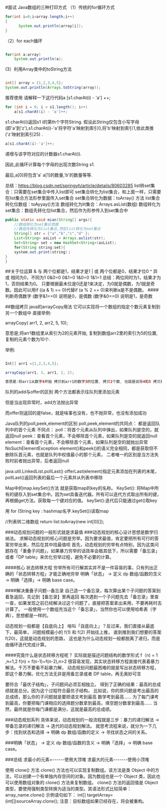 #面试
Java数组的三种打印方式
（1）传统的for循环方式
```java
for(int i=0;i<array.length;i++)
{
      System.out.println(array[i]);
}
```
（2）for each循环
```java

for(int a:array)
    System.out.println(a);
```
(3）利用Array类中的toString方法
```java

int[] array = {1,2,3,4,5};
System.out.println(Arrays.toString(array));
```
   推荐使用
请解释一下这行代码a [s1.charAt(i) - 'a'] ++;
```java
for (int i = 0; i < s1.length(); i++)
    a[s1.charAt(i) - 'a']++;
```
s1.charAt(i)返回s1 i的第th个字符String. 假设此String仅包含小写字母(即'a'到'z'),s1.charAt(i)-'a'将字符'a'映射到索引0,将'b'映射到索引1,依此类推('z'映射到索引25) .
```java
a[s1.charAt(i)-'a']++;
```
递增与该字符对应的计数器s1.charAt(i).

因此,此循环计算每个字母的出现次数String s1.

最后,a[0]将包含'a' a[1]的数量,'b'的数量等等.


总结：https://blog.csdn.net/springyh/article/details/80603285
list转set集合：只需要在set集合中传入list即可
set集合转化为list集合，和上面一样，只需要在list集合方法形参里面传入set集合
set集合转化为数据：toArray() 方法
list集合转化位数组：toAyyay()方法
数组转化为lit集合：Arrays.asList(数组)
数组转化为set集合：数组先转化位list集合，然后作为形参传入到set集合中
```java
public static void mian(String[] args){
    //数组转化为set集合思路
    //数组先转化为list集合,然后list转化为set集合
    String[] str = {"a","b","c","d" };
    List<String> asList = Arrays.aslist(str);
    Set<String> set = new HashSet<String>(asList);
    for(String string:set){
    system.out.print(string)；
}
}
```
##关于位运算
& 与 两个位都是1，结果才是1
| 或 两个位都是0，结果才位0
^ 异或 相同为0，不同为1
0&0=0  0&1=0  1&0=0  1&1=1
总结：两位同时为1，结果才为1，否则结果为0。
只要根据最未位是0还是1来决定，为0就是偶数，为1就是奇数。因此可以用if ((a & 1) == 0)代替if (a % 2 == 0)来判断a是不是偶数。
####判断奇偶数字
(数字&1==0) 说明是0，是偶数
(数字&0==0) 说明是1，是奇数

##数组拷贝
java的arrayCopy用法
它可以实现将一个数组的指定个数元素复制到另一个数组中
直接举例:

arrayCopy( arr1, 2, arr2, 5, 10);

意思是;将arr1数组里从索引为2的元素开始, 复制到数组arr2里的索引为5的位置, 复制的元素个数为10个. 

举例:
```java

Int[] arr1 ={1,2,3,4,5};

arrayCopy(arr1, 3, arr1, 2, 2);

意思是:将arr1从数字4开始 拷贝到arr1的数字3的位置, 拷贝2个数, 也就是说将4和5 拷贝到数字3的位置,相当于删除数字3.
```
队列的add与offer的区别
两个方法都表示往队列里添加元素

但是当出现异常时，add方法抛出异常

而offer则返回的是false，就是啥事也没有，也不抛异常，也没有添加成功

Java队列的poll,peek,element的区别
poll,peek,element的共同点：
都是返回队列中的首个元素
不同点：
poll：将首个元素从队列中弹出，如果队列是空的，就返回null
peek：查看首个元素，不会移除首个元素，如果队列是空的就返回null
element：查看首个元素，不会移除首个元素，如果队列是空的就抛出异常NoSuchElementException
element()和peek()的语义完全相同，都是获取但不删除队首元素，也就是队列中权值最小的那个元素，
二者唯一的区别是当方法失败时前者抛出异常，后者返回null

java.util.LinkedList.pollLast()
offerLast(element)指定元素添加在列表的末尾，
pollLast()返回列表的最后一个元素并从列表中移除


Map中的map.keySet()方法 就是获取map的key的名称。
KeySet():
将Map中所有的键存入到set集合中。因为set具备迭代器。所有可以迭代方式取出所有的键，
再根据get方法。获取每一个键对应的值。 
keySet():迭代后只能通过get()取key

用 for (String key : hashmap名字.keySet())读取map

//列表转二维数组
return list.toArray(new int[0][]);

###动态规划问题的一般形式就是求最值
###动态规划的核心设计思想是数学归纳法。
求解动态规划的核心问题是穷举。因为要求最值，肯定要把所有可行的答案穷举出来，然后在其中找最值呗
首先，动态规划的穷举有点特别，因为这类问题存在「重叠子问题」，如果暴力穷举的话效率会极其低下，所以需要「备忘录」或者「DP table」来优化穷举过程，避免不必要的计算。

####核心 状态转移方程
穷举所有可行解其实并不是一件容易的事，只有列出正确的「状态转移方程」才能正确地穷举
明确「状态」 -> 定义 dp 数组/函数的含义 -> 明确「选择」-> 明确 base case。

####解决重叠子问题--备忘录
自己造一个备忘录，每次算出某个子问题的答案别着急返回，先记到【备忘录】里再返回
每次遇到一个子问题先去「备忘录」里查一查，如果发现之前已经解决过这个问题了，直接把答案拿出来用，不要再耗时去计算了。
一般使用一个数组充当这个「备忘录」，当然你也可以使用哈希表（字典），思想都是一样的。

动态规划一般都是【自底向上】
啥叫「自底向上」？反过来，我们直接从最底下，最简单，
问题规模最小的 f(1) 和 f(2) 开始往上推，
直到推到我们想要的答案 f(20)，这就是动态规划的思路，
这也是为什么动态规划一般都脱离了递归，而是由循环迭代完成计算。

####究竟什么是状态转移方程呢？
实际就是描述问题结构的数学形式
f（n) = 1 ,n=1,2
f(n) = f(n-1)+f(n-2),n>2
很容易发现，其实状态转移方程直接代表着暴力解法。千万不要看不起暴力解，
动态规划问题最困难的就是写出状态转移方程，即这个暴力解。优化方法无非是用备忘录或者 DP table，再无奥妙可言


要符合「最优子结构」，子问题间必须互相独立。
得到了正确的结果：最高的总成绩就是总分。因为这个过程符合最优子结构，
比如说，你的原问题是考出最高的总成绩，那么你的子问题就是要把语文考到最高
数学考到最高…… 为了每门课考到最高，你要把每门课相应的选择题分数拿到最高，填空题分数拿到最高…… 当然，最终就是你每门课都是满分，这就是最高的总成绩。


###动态规划系列
具体来说，动态规划的一般流程就是三步：暴力的递归解法 -> 带备忘录的递归解法 -> 迭代的动态规划解法。
就思考流程来说，就分为一下几步：找到状态和选择 -> 明确 dp 数组/函数的定义 -> 寻找状态之间的关系。

###明确「状态」 -> 定义 dp 数组/函数的含义 -> 明确「选择」-> 明确 base case。



###总结
求最小的元素=------使用大顶堆
求最大的元素-------使用小顶堆

使用 clone() 方法
clone() 方法也可以实现复制数组。该方法是类 Object 中的方法，可以创建一个有单独内存空间的对象。因为数组也是一个 Object 类，因此也可以使用数组对象的 clone() 方法来复制数组。
clone() 方法的返回值是 Object 类型，要使用强制类型转换为适当的类型。其语法形式比较简单：
array_name.clone()
示例语句如下：
int[] targetArray=(int[])sourceArray.clone();
注意：目标数组如果已经存在，将会被重构。

